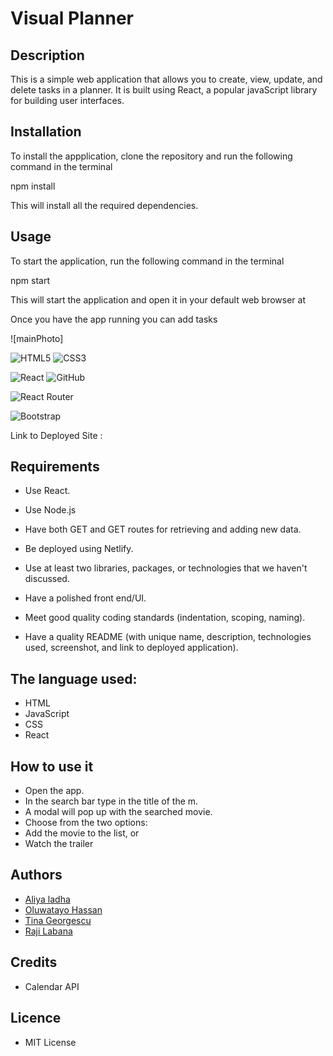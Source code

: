 <!-- @format -->

# Visual Planner

## Description

This is a simple web application that allows you to create, view, update, and delete tasks in a planner. It is built using React, a popular javaScript library for building user interfaces.

## Installation

To install the appplication, clone the repository and run the following command in the terminal

npm install

This will install all the required dependencies.

## Usage

To start the application, run the following command in the terminal

npm start

This will start the application and open it in your default web browser at

Once you have the app running you can add tasks

![mainPhoto]

![HTML5](https://img.shields.io/badge/html5-%23E34F26.svg?style=for-the-badge&logo=html5&logoColor=white)
![CSS3](https://img.shields.io/badge/css3-%231572B6.svg?style=for-the-badge&logo=css3&logoColor=white)

![React](https://img.shields.io/badge/react-%2320232a.svg?style=for-the-badge&logo=react&logoColor=%2361DAFB)
![GitHub](https://img.shields.io/badge/github-%23121011.svg?style=for-the-badge&logo=github&logoColor=white)

![React Router](https://img.shields.io/badge/React_Router-CA4245?style=for-the-badge&logo=react-router&logoColor=white)

![Bootstrap](https://img.shields.io/badge/bootstrap-%23563D7C.svg?style=for-the-badge&logo=bootstrap&logoColor=white)

Link to Deployed Site :

## Requirements

- Use React.

- Use Node.js

- Have both GET and GET routes for retrieving and adding new data.

- Be deployed using Netlify.

- Use at least two libraries, packages, or technologies that we haven't discussed.

- Have a polished front end/UI.

- Meet good quality coding standards (indentation, scoping, naming).

- Have a quality README (with unique name, description, technologies used, screenshot, and link to deployed application).

## The language used:

- HTML
- JavaScript
- CSS
- React

## How to use it

- Open the app.
- In the search bar type in the title of the m.
- A modal will pop up with the searched movie.
- Choose from the two options:
- Add the movie to the list, or
- Watch the trailer

## Authors

- [Aliya ladha](https://github.com/)
- [Oluwatayo Hassan](https://github.com/BABATEES)
- [Tina Georgescu](https://github.com/cristinabadea)
- [Raji Labana](https://github.com/lotussi)

## Credits

- Calendar API

## Licence

- MIT License
